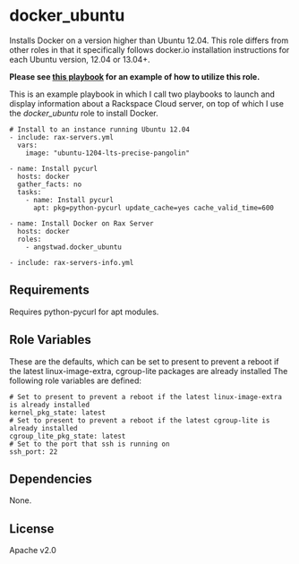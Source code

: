 docker_ubuntu
========

Installs Docker on a version higher than Ubuntu 12.04.
This role differs from other roles in that it specifically follows docker.io installation instructions for each Ubuntu version, 12.04 or 13.04+.

**Please see [this playbook](https://github.com/angstwad/ansible-docker-rackspace) for an example of how to utilize this role.**

This is an example playbook in which I call two playbooks to launch and display information about a Rackspace Cloud server, on top of which I use the *docker_ubuntu* role to install Docker.
```
# Install to an instance running Ubuntu 12.04
- include: rax-servers.yml
  vars:
    image: "ubuntu-1204-lts-precise-pangolin"

- name: Install pycurl
  hosts: docker
  gather_facts: no
  tasks:
    - name: Install pycurl
      apt: pkg=python-pycurl update_cache=yes cache_valid_time=600

- name: Install Docker on Rax Server
  hosts: docker
  roles:
    - angstwad.docker_ubuntu

- include: rax-servers-info.yml
```

Requirements
------------

Requires python-pycurl for apt modules.

Role Variables
--------------

These are the defaults, which can be set to present to prevent a reboot if the latest linux-image-extra, cgroup-lite packages are already installed
The following role variables are defined:

```
# Set to present to prevent a reboot if the latest linux-image-extra is already installed
kernel_pkg_state: latest
# Set to present to prevent a reboot if the latest cgroup-lite is already installed
cgroup_lite_pkg_state: latest
# Set to the port that ssh is running on
ssh_port: 22
```

Dependencies
------------

None.

License
-------

Apache v2.0
